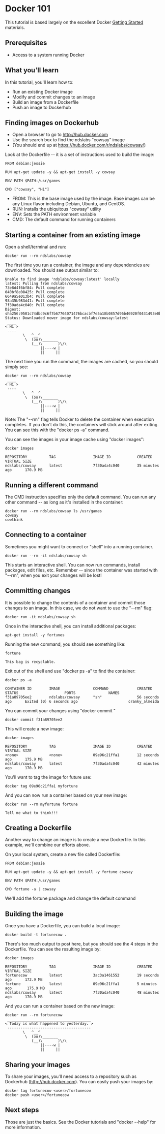 # Docker 101

This tutorial is based largely on the excellent Docker [Getting Started](https://docs.docker.com/linux/step_four/) materials.

## Prerequisites
* Access to a system running Docker

## What you'll learn
In this tutorial, you'll learn how to:
* Run an existing Docker image
* Modify and commit changes to an image
* Build an image from a Dockerfile
* Push an image to Dockerhub 

## Finding images on Dockerhub

* Open a browser to go to http://hub.docker.com
* Use the search box to find the ndslabs "cowsay" image
* (You should end up at https://hub.docker.com/r/ndslabs/cowsay/)

Look at the Dockerfile -- it is a set of instructions used to build the image:

```
FROM debian:jessie

RUN apt-get update -y && apt-get install -y cowsay

ENV PATH $PATH:/usr/games

CMD ["cowsay", "Hi"]
```

* FROM: This is the base image used by the image. Base images can be any Linux flavor including Debian, Ubuntu, and CentOS.
* RUN: Installs the ubiquitous "cowsay" utility 
* ENV: Sets the PATH environment variable
* CMD: The default command for running containers


## Starting a container from an existing image

Open a shell/terminal and run:

```
docker run --rm ndslabs/cowsay
```

The first time you run a container, the image and any dependencies are downloaded. You should see output similar to:

```
Unable to find image 'ndslabs/cowsay:latest' locally
latest: Pulling from ndslabs/cowsay
73e8d4f6bf84: Pull complete
040bf8e08425: Pull complete
6649a5e013b4: Pull complete
93a35b983d41: Pull complete
7f30ada4c040: Pull complete
Digest: sha256:9501c74dbc9c6f7b67764071476bcacbf7e5a18b0857d96b46920f0431493e0b
Status: Downloaded newer image for ndslabs/cowsay:latest
 ____
< Hi >
 ----
        \   ^__^
         \  (oo)\_______
            (__)\       )\/\
                ||----w |
                ||     ||
```

The next time you run the command, the images are cached, so you should simply see:

```
docker run --rm ndslabs/cowsay
 ____
< Hi >
 ----
        \   ^__^
         \  (oo)\_______
            (__)\       )\/\
                ||----w |
                ||     ||
```

Note: The "--rm" flag tells Docker to delete the container when execution completes.  If you don't do this, the containers will stick around after exiting. You can see this with the "docker ps -a" command. 

You can see the images in your image cache using "docker images":
```
docker images

REPOSITORY          TAG                 IMAGE ID            CREATED             VIRTUAL SIZE
ndslabs/cowsay      latest              7f30ada4c040        35 minutes ago      170.9 MB
```

## Running a different command

The CMD instruction specifies only the default command. You can run any other command -- as long as it's installed in the container:

```
docker run --rm ndslabs/cowsay ls /usr/games
cowsay
cowthink
```

## Connecting to a container

Sometimes you might want to connect or "shell" into a running container. 

```
docker run --rm -it ndslabs/cowsay sh
```

This starts an interactive shell.  You can now run commands, install packages, edit files, etc.  Remember -- since the container was started with "--rm", when you exit your changes will be lost!

## Committing changes

It is possible to change the contents of a container and commit those changes to an image.  In this case, we do not want to use the "--rm" flag:

```
docker run -it ndslabs/cowsay sh
```

Once in the interactive shell, you can install additional packages:
```
apt-get install -y fortunes
```

Running the new command, you should see something like:
```
fortune

This bag is recyclable.
```

Exit out of the shell and use "docker ps -a" to find the container:
```
docker ps -a 

CONTAINER ID        IMAGE               COMMAND             CREATED             STATUS                     PORTS               NAMES
f31a89705ee2        ndslabs/cowsay      "sh"                56 seconds ago      Exited (0) 6 seconds ago                       cranky_almeida
```

You can commit your changes using "docker commit <CONTAINER ID>"
```
docker commit f31a89705ee2
```

This will create a new image:
```
docker images

REPOSITORY          TAG                 IMAGE ID            CREATED             VIRTUAL SIZE
<none>              <none>              09e96c21ffa1        12 seconds ago      175.9 MB
ndslabs/cowsay      latest              7f30ada4c040        42 minutes ago      170.9 MB
```

You'll want to tag the image for future use:
```
docker tag 09e96c21ffa1 myfortune
```

And you can now run a container based on your new image:
```
docker run --rm myfortune fortune

Tell me what to think!!!
```

## Creating a Dockerfile

Another way to change an image is to create a new Dockerfile. In this example, we'll combine our efforts above.

On your local system, create a new file called Dockerfile:

```
FROM debian:jessie

RUN apt-get update -y && apt-get install -y fortune cowsay

ENV PATH $PATH:/usr/games

CMD fortune -a | cowsay
```

We'll add the fortune package and change the default command

## Building the image

Once you have a Dockerfile, you can build a local image:
```
docker build -t fortunecow .
```

There's too much output to post here, but you should see the 4 steps in the Dockerfile.  You can see the resulting image by:

```
docker images

REPOSITORY          TAG                 IMAGE ID            CREATED             VIRTUAL SIZE
fortunecow          latest              3ac3a1461552        19 seconds ago      172.9 MB
fortune             latest              09e96c21ffa1        5 minutes ago       175.9 MB
ndslabs/cowsay      latest              7f30ada4c040        48 minutes ago      170.9 MB
```

And you can run a container based on the new image:
```
docker run --rm fortunecow
 ______________________________________
< Today is what happened to yesterday. >
 --------------------------------------
        \   ^__^
         \  (oo)\_______
            (__)\       )\/\
                ||----w |
                ||     ||
```


## Sharing your images

To share your images, you'll need access to a repository such as Dockerhub (http://hub.docker.com).  You can easily push your images by:

```
docker tag fortunecow <user>/fortunecow
docker push <user>/fortunecow
```

## Next steps

Those are just the basics.  See the Docker tutorials and "docker --help" for more information.
